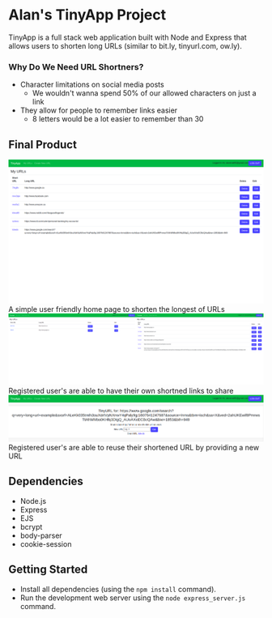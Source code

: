# Alan's TinyApp Project

TinyApp is a full stack web application built with Node and Express that allows users to shorten long URLs (similar to  bit.ly, tinyurl.com, ow.ly).

### Why Do We Need URL Shortners?
* Character limitations on social media posts
  * We wouldn't wanna spend 50% of our allowed characters on just a link
* They allow for people to remember links easier
  * 8 letters would be a lot easier to remember than 30

## Final Product

!["Main URL Page"](https://github.com/alan-mak/tinyapp/blob/master/docs/urls-page.png)
A simple user friendly home page to shorten the longest of URLs
!["Different User's Different Link"](https://github.com/alan-mak/tinyapp/blob/master/docs/different-users.png)
Registered user's are able to have their own shortned links to share
!["Edit Page"](https://github.com/alan-mak/tinyapp/blob/master/docs/edit-page.png)
Registered user's are able to reuse their shortened URL by providing a new URL
## Dependencies

- Node.js
- Express
- EJS
- bcrypt
- body-parser
- cookie-session

## Getting Started

- Install all dependencies (using the `npm install` command).
- Run the development web server using the `node express_server.js` command.